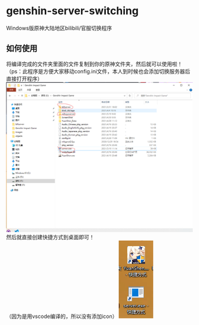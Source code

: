 # genshin-server-switching
Windows版原神大陆地区bilibili/官服切换程序

## 如何使用
将编译完成的文件夹里面的文件复制到你的原神文件夹，然后就可以使用啦！
（ps：此程序是方便大家移动config.ini文件，本人到时候也会添加切换服务器后直接打开程序）
![移动文件夹](截图/move.png)<br>
然后就直接创建快捷方式到桌面即可！<br>
（因为是用vscode编译的，所以没有添加icon）
![快捷方式](截图/kuaijie.png)
